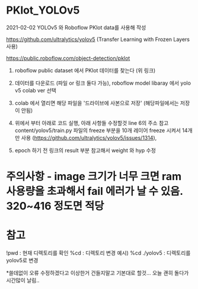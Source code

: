 # PKlot_YOLOv5

2021-02-02
YOLOv5 와 Roboflow PKlot data를 사용해 작성

https://github.com/ultralytics/yolov5
(Transfer Learning with Frozen Layers 사용)

https://public.roboflow.com/object-detection/pklot
1. roboflow public dataset 에서 PKlot 데이터를 찾는다 (위 링크)

2. 데이터를 다운로드 (파일 or 링크 둘다 가능), roboflow model libaray 에서 yolo v5 colab ver 선택

3. colab 에서 열리면 해당 파일을 '드라이브에 사본으로 저장' (해당파일에서는 저장이 안됨)

4. 위에서 부터 아래로 코드 실행, 아래 사항들 수정할것 line 6의 주소 참고
content/yolov5/train.py 파일의 freeze 부분을 10개 레이어 freeze 시켜서 14개만 사용
(https://github.com/ultralytics/yolov5/issues/1314),

5. epoch 하기 전 링크의 result 부분 참고해서 weight 와 hyp 수정

# 주의사항 - image 크기가 너무 크면 ram 사용량을 초과해서 fail 에러가 날 수 있음. 320~416 정도면 적당


# 참고
!pwd : 현재 디렉토리를 확인
%cd : 디렉토리 변경
예시) %cd ./yolov5 : 디렉토리를 yolov5로 변경

*쓸데없이 오류 수정하겠다고 이상한거 건들지말고 기본대로 할것... 오늘 괜히 돌다가 시간많이 날림..

